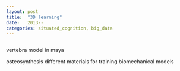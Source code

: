 ```yaml
---
layout: post
title:  "3D learning"
date:   2013--
categories: situated_cognition, big_data
---
```


![]()



vertebra model in maya


osteosynthesis
different materials for training
biomechanical models